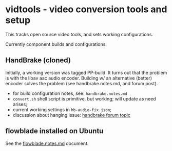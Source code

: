 # vidtools - video conversion tools and setup

This tracks open source video tools, and sets working configurations.

Currently component builds and configurations:

## HandBrake (cloned)

Initially, a working version was tagged PP-build.
It turns out that the problem is with the libav aac audio encoder.
Building w/ an alternative (better) encoder solves the problem (see handbrake.notes.md, and forum post).

  - for build configuration notes, see: `handbrake.notes.md`
  - `convert.sh` shell script is primitive, but working; will update as need arises;
  - current working settings in `hb-audio-fix.json`;
  - discussion about hanging issue: [handbrake forum topic](https://forum.handbrake.fr/viewtopic.php?f=13&t=37151&p=175283#p175283)

## flowblade installed on Ubuntu

See the [flowblade.notes.md](flowblade.notes.md) document.
